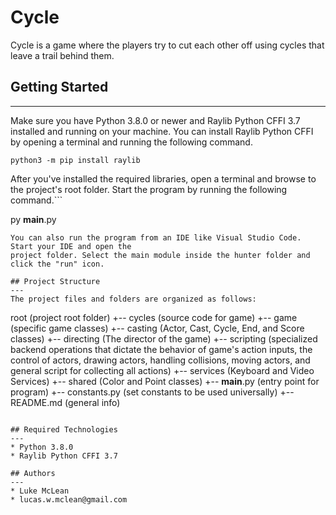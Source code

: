 # Cycle
Cycle is a game where the players try to cut each other off using cycles that leave a trail behind them.

## Getting Started
---
Make sure you have Python 3.8.0 or newer and Raylib Python CFFI 3.7 installed and running on your machine. You can install Raylib Python CFFI by opening a terminal and running the following command.
```
python3 -m pip install raylib
```
After you've installed the required libraries, open a terminal and browse to the project's root folder. Start the program by running the following command.```

py __main__.py
```
You can also run the program from an IDE like Visual Studio Code. Start your IDE and open the 
project folder. Select the main module inside the hunter folder and click the "run" icon.

## Project Structure
---
The project files and folders are organized as follows:
```
root                    (project root folder)
+-- cycles              (source code for game)
  +-- game              (specific game classes)
    +-- casting         (Actor, Cast, Cycle, End, and Score classes)
    +-- directing       (The director of the game)
    +-- scripting       (specialized backend operations that dictate the behavior of game's action inputs, the control of actors, drawing actors, handling collisions, moving actors, and general script for collecting all actions)
    +-- services        (Keyboard and Video Services)
    +-- shared          (Color and Point classes)
  +-- __main__.py       (entry point for program)
  +-- constants.py      (set constants to be used universally)
+-- README.md           (general info)
```

## Required Technologies
---
* Python 3.8.0
* Raylib Python CFFI 3.7

## Authors
---
* Luke McLean
* lucas.w.mclean@gmail.com
